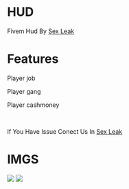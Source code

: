 # HUD
Fivem Hud By [Sex Leak](https://discord.gg/xY8JngNJtc)
<br>

# Features
Player job<br>

Player gang<br>

Player cashmoney<br>


<br>

If You Have Issue Conect Us In [Sex Leak](https://discord.gg/xY8JngNJtc) 

# IMGS
<img src="https://cdn.discordapp.com/attachments/856559759947595787/869291090786779166/Screenshot_641.png"></img>
<img src="https://cdn.discordapp.com/attachments/856559759947595787/869291257271287869/Screenshot_642.png"></img>
